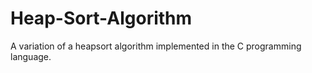 # Heap-Sort-Algorithm
A variation of a heapsort algorithm implemented in the C programming language.
